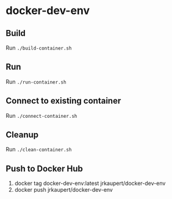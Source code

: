 # docker-dev-env

## Build
Run `./build-container.sh`

## Run
Run `./run-container.sh`

## Connect to existing container
Run `./connect-container.sh`

## Cleanup
Run `./clean-container.sh`

## Push to Docker Hub
1. docker tag docker-dev-env:latest jrkaupert/docker-dev-env
2. docker push jrkaupert/docker-dev-env
